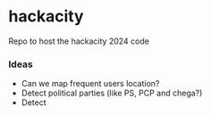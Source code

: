 # hackacity
Repo to host the hackacity 2024 code



### Ideas

- Can we map frequent users location?
- Detect political parties (like PS, PCP and chega?)
- Detect